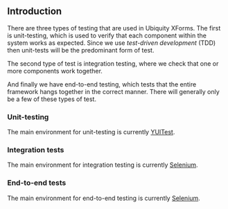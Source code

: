 ## Introduction ##

There are three types of testing that are used in Ubiquity XForms. The first is unit-testing, which is used to verify that each component within the system works as expected. Since we use _test-driven development_ (TDD) then unit-tests will be the predominant form of test.

The second type of test is integration testing, where we check that one or more components work together.

And finally we have end-to-end testing, which tests that the entire framework hangs together in the correct manner. There will generally only be a few of these types of test.

### Unit-testing ###
The main environment for unit-testing is currently [YUITest](http://developer.yahoo.com/yui/yuitest/).

### Integration tests ###
The main environment for integration testing is currently [Selenium](http://selenium.openqa.org/).

### End-to-end tests ###
The main environment for end-to-end testing is currently [Selenium](http://selenium.openqa.org/).